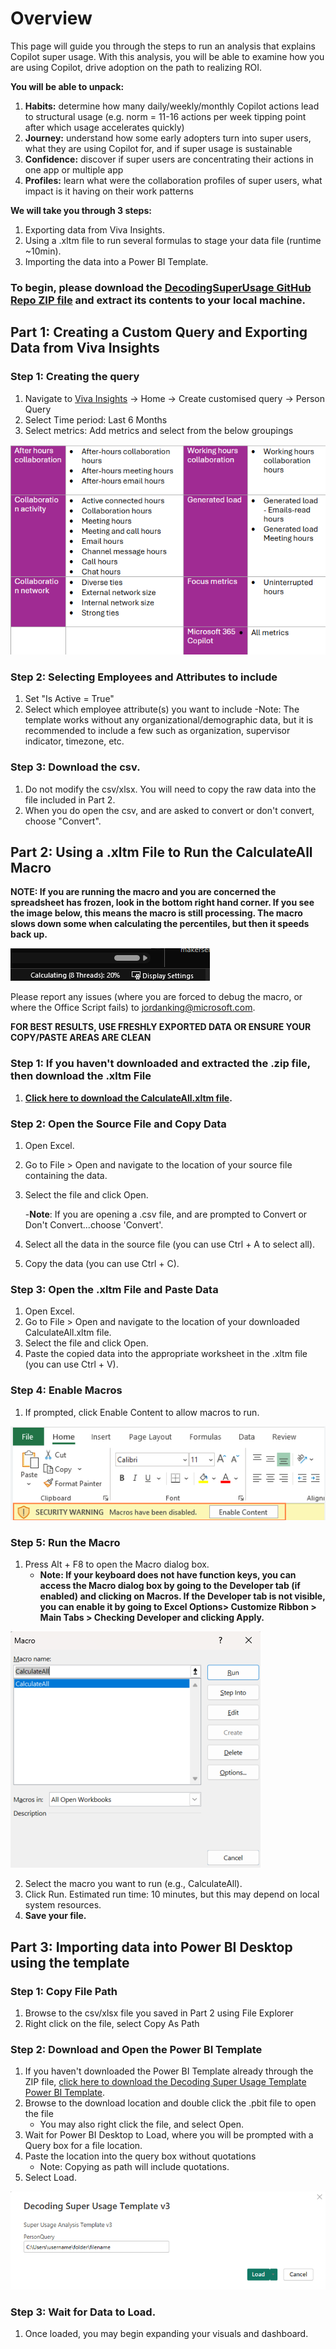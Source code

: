 # Overview

This page will guide you through the steps to run an analysis that explains Copilot super usage. With this analysis, you will be able to examine how you are using Copilot, drive adoption on the path to realizing ROI. 

**You will be able to unpack:**
1. **Habits:** determine how many daily/weekly/monthly Copilot actions lead to structural usage (e.g. norm = 11-16 actions per week tipping point after which usage accelerates quickly)
2. **Journey:** understand how some early adopters turn into super users, what they are using Copilot for, and if super usage is sustainable
3. **Confidence:** discover if super users are concentrating their actions in one app or multiple app
4. **Profiles:** learn what were the collaboration profiles of super users, what impact is it having on their work patterns
 
**We will take you through 3 steps:** 
1. Exporting data from Viva Insights.
2. Using a .xltm file to run several formulas to stage your data file (runtime ~10min).
3. Importing the data into a Power BI Template. 

### **To begin, please download the [DecodingSuperUsage GitHub Repo ZIP file](https://github.com/microsoft/DecodingSuperUsage/archive/refs/heads/DecodingSuperUsage.zip) and extract its contents to your local machine.**

## <h2>Part 1: Creating a Custom Query and Exporting Data from Viva Insights</h2>

### **Step 1: Creating the query**
1. Navigate to [Viva Insights](https://analysis.insights.viva.office.com/) -> Home -> Create customised query -> Person Query
2. Select Time period: Last 6 Months
3. Select metrics: Add metrics and select from the below groupings
<img src="https://github.com/microsoft/DecodingSuperUsage/blob/DecodingSuperUsage/images/groupings.png" alt="groupings">

### **Step 2: Selecting Employees and Attributes to include**
1. Set "Is Active = True"
2. Select which employee attribute(s) you want to include
   -Note: The template works without any organizational/demographic data, but it is recommended to include a few such as organization, supervisor indicator, timezone, etc. 

### **Step 3: Download the csv.**
1. Do not modify the csv/xlsx. You will need to copy the raw data into the file included in Part 2.
2. When you do open the csv, and are asked to convert or don't convert, choose "Convert".


## <h2>Part 2: Using a .xltm File to Run the CalculateAll Macro</h2>

**NOTE: If you are running the macro and you are concerned the spreadsheet has frozen, look in the bottom right hand corner. If you see the image below, this means the macro is still processing. The macro slows down some when calculating the percentiles, but then it speeds back up.**

<img src="https://github.com/microsoft/DecodingSuperUsage/blob/DecodingSuperUsage/images/calculating.png" alt="Calculating">

Please report any issues (where you are forced to debug the macro, or where the Office Script fails) to jordanking@microsoft.com.

**FOR BEST RESULTS, USE FRESHLY EXPORTED DATA OR ENSURE YOUR COPY/PASTE AREAS ARE CLEAN**

### **Step 1: If you haven't downloaded and extracted the .zip file, then download the .xltm File**
1. **[Click here to download the CalculateAll.xltm file](https://github.com/microsoft/DecodingSuperUsage/raw/DecodingSuperUsage/CalculateAll.xltm).**

### **Step 2: Open the Source File and Copy Data**
1. Open Excel.
2. Go to File > Open and navigate to the location of your source file containing the data.
3. Select the file and click Open.
   
    -**Note**: If you are opening a .csv file, and are prompted to Convert or Don't Convert...choose 'Convert'.

5. Select all the data in the source file (you can use Ctrl + A to select all).
6. Copy the data (you can use Ctrl + C).

### **Step 3: Open the .xltm File and Paste Data**
1. Open Excel.
2. Go to File > Open and navigate to the location of your downloaded CalculateAll.xltm file.
3. Select the file and click Open.
4. Paste the copied data into the appropriate worksheet in the .xltm file (you can use Ctrl + V).

### **Step 4: Enable Macros**
1. If prompted, click Enable Content to allow macros to run.

<img src="https://github.com/microsoft/DecodingSuperUsage/blob/DecodingSuperUsage/images/enablemacro.png" alt="Enable Macros">

### **Step 5: Run the Macro**
1. Press Alt + F8 to open the Macro dialog box.
    - **Note: If your keyboard does not have function keys, you can access the Macro dialog box by going to the Developer tab (if enabled) and clicking on Macros. If the Developer tab is not visible, you can enable it by going to Excel Options> Customize Ribbon > Main Tabs > Checking Developer and clicking Apply.**

<img src="https://github.com/microsoft/DecodingSuperUsage/blob/DecodingSuperUsage/images/macrobox.png" alt="Macro Dialog Box">

2. Select the macro you want to run (e.g., CalculateAll).
3. Click Run. Estimated run time: 10 minutes, but this may depend on local system resources.
4. **Save your file.**

## <h2> Part 3: Importing data into Power BI Desktop using the template</h2>

### **Step 1: Copy File Path**
1. Browse to the csv/xlsx file you saved in Part 2 using File Explorer
2. Right click on the file, select Copy As Path

### **Step 2: Download and Open the Power BI Template**
1. If you haven't downloaded the Power BI Template already through the ZIP file, [click here to download the Decoding Super Usage Template Power BI Template](https://github.com/microsoft/DecodingSuperUsage/raw/DecodingSuperUsage/Decoding%20Super%20Usage%20v6.pbit).
2. Browse to the download location and double click the .pbit file to open the file
    - You may also right click the file, and select Open.
4. Wait for Power BI Desktop to Load, where you will be prompted with a Query box for a file location.
5. Paste the location into the query box without quotations
    - Note: Copying as path will include quotations. 
5. Select Load.
<img src="https://github.com/microsoft/DecodingSuperUsage/blob/DecodingSuperUsage/images/filepath.png" alt="File Path">

### **Step 3: Wait for Data to Load.**
1. Once loaded, you may begin expanding your visuals and dashboard.
